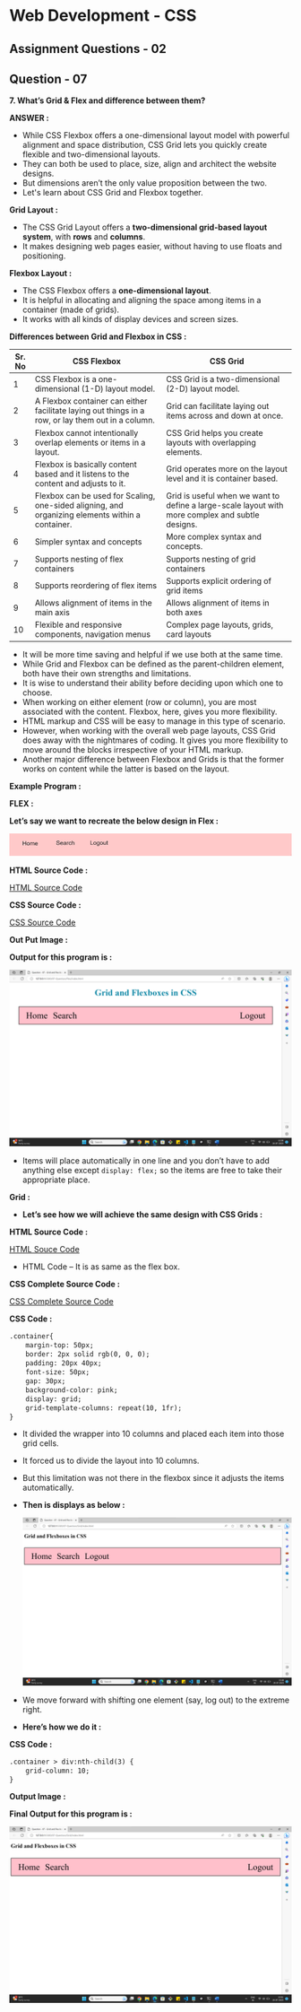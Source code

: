 # **Web Development - CSS**
## **Assignment Questions - 02**
## **Question - 07**

**7. What’s Grid & Flex and difference between them?**

**ANSWER :**
- While CSS Flexbox offers a one-dimensional layout model with powerful alignment and space distribution, CSS Grid lets you quickly create flexible and two-dimensional layouts. 
- They can both be used to place, size, align and architect the website designs.
- But dimensions aren’t the only value proposition between the two. 
- Let's learn about CSS Grid and Flexbox together.

**Grid Layout :**
- The CSS Grid Layout offers a **two-dimensional grid-based layout system**, with **rows** and **columns**.
- It makes designing web pages easier, without having to use floats and positioning. 
    
**Flexbox Layout :** 
- The CSS Flexbox offers a **one-dimensional layout**. 
- It is helpful in allocating and aligning the space among items in a container (made of grids). 
- It works with all kinds of display devices and screen sizes.


**Differences between Grid and Flexbox in CSS :**

|Sr. No|CSS Flexbox|CSS Grid
|------|-----------|--------|
|1|CSS Flexbox is a one-dimensional (1-D) layout model.|CSS Grid is a two-dimensional (2-D) layout model.|
2|A Flexbox container can either facilitate laying out things in a row, or lay them out in a column.|Grid can facilitate laying out items across and down at once.|
|3|Flexbox cannot intentionally overlap elements or items in a layout.|CSS Grid helps you create layouts with overlapping elements.|
|4|Flexbox is basically content based and it listens to the content and adjusts to it.|Grid operates more on the layout level and it is container based.|
|5|Flexbox can be used for Scaling, one-sided aligning, and organizing elements within a container.|Grid is useful when we want to define a large-scale layout with more complex and subtle designs.|
|6|Simpler syntax and concepts|More complex syntax and concepts.|
|7|Supports nesting of flex containers|Supports nesting of grid containers|
|8|Supports reordering of flex items|Supports explicit ordering of grid items|
|9|Allows alignment of items in the main axis|Allows alignment of items in both axes|
|10|Flexible and responsive components, navigation menus|Complex page layouts, grids, card layouts|


- It will be more time saving and helpful if we use both at the same time.
- While Grid and Flexbox can be defined as the parent-children element, both have their own strengths and limitations. 
- It is wise to understand their ability before deciding upon which one to choose.
- When working on either element (row or column), you are most associated with the content. Flexbox, here, gives you more flexibility. 
- HTML markup and CSS will be easy to manage in this type of scenario.
- However, when working with the overall web page layouts, CSS Grid does away with the nightmares of coding. It gives you more flexibility to move around the blocks irrespective of your HTML markup.
- Another major difference between Flexbox and Grids is that the former works on content while the latter is based on the layout. 


**Example Program :**

**FLEX :**

**Let’s say we want to recreate the below design in Flex :**

![Image](./Images/Home%20Start%20Image.png)

**HTML Source Code :** 

[HTML Source Code](./Flex/index.html)

**CSS Source Code :**

[CSS Source Code](./Flex/style.css)

**Out Put Image :**

**Output for this program is :**

![Flex Image](./Images/Flex%20-%20Output%20Image.png)


- Items will place automatically in one line and you don’t have to add anything else except `display: flex;` so the items are free to take their appropriate place.


**Grid :** 

- **Let’s see how we will achieve the same design with CSS Grids :**

**HTML Source Code :**

[HTML Souce Code](./Grid/index.html)

- HTML Code – It is as same as the flex box.

**CSS Complete Source Code :**

[CSS Complete Source Code](./Grid/style.css)


**CSS Code :**
```
.container{
    margin-top: 50px;
    border: 2px solid rgb(0, 0, 0);
    padding: 20px 40px;
    font-size: 50px;
    gap: 30px;
    background-color: pink;
    display: grid;
    grid-template-columns: repeat(10, 1fr);
}   
```

- It divided the wrapper into 10 columns and placed each item into those grid cells. 
- It forced us to divide the layout into 10 columns. 
- But this limitation was not there in the flexbox since it adjusts the items automatically.

- **Then is displays as below :**

  ![Image1](./Images/Output%20Image%20-%201.png)

- We move forward with shifting one element (say, log out) to the extreme right.

- **Here’s how we do it :**

**CSS Code :**
```
.container > div:nth-child(3) {
    grid-column: 10;
}
```

**Output Image :**

**Final Output for this program is :**

![Output Image](./Images/Grid%20Output%20Image.png)


